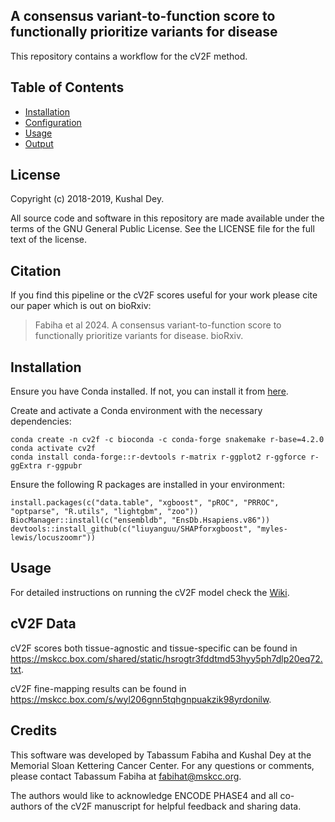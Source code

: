 ## A consensus variant-to-function score to functionally prioritize variants for disease

This repository contains a workflow for the cV2F method.


## Table of Contents

- [Installation](#installation)
- [Configuration](#configuration)
- [Usage](#usage)
- [Output](#output)


## License

Copyright (c) 2018-2019, Kushal Dey.

All source code and software in this repository are made available under the terms of the GNU General Public License. See the LICENSE file for the full text of the license.

## Citation

If you find this pipeline or the cV2F scores useful for your work please cite our paper which is out on bioRxiv:

> Fabiha et al 2024. A consensus variant-to-function score to functionally prioritize variants for disease. bioRxiv.



## Installation

Ensure you have Conda installed. If not, you can install it from [here](https://docs.conda.io/projects/conda/en/latest/user-guide/install/index.html).

Create and activate a Conda environment with the necessary dependencies:

```
conda create -n cv2f -c bioconda -c conda-forge snakemake r-base=4.2.0
conda activate cv2f
conda install conda-forge::r-devtools r-matrix r-ggplot2 r-ggforce r-ggExtra r-ggpubr
```

Ensure the following R packages are installed in your environment:

```
install.packages(c("data.table", "xgboost", "pROC", "PRROC", "optparse", "R.utils", "lightgbm", "zoo"))
BiocManager::install(c("ensembldb", "EnsDb.Hsapiens.v86"))
devtools::install_github(c("liuyanguu/SHAPforxgboost", "myles-lewis/locuszoomr"))
```

## Usage

For detailed instructions on running the cV2F model check the [Wiki](https://github.com/Deylab999MSKCC/cv2f/wiki).

## cV2F Data

cV2F scores both tissue-agnostic and tissue-specific can be found in https://mskcc.box.com/shared/static/hsrogtr3fddtmd53hyy5ph7dlp20eq72.txt.

cV2F fine-mapping results can be found in https://mskcc.box.com/s/wyl206gnn5tqhgnpuakzik98yrdonilw.

## Credits

This software was developed by Tabassum Fabiha and Kushal Dey at the Memorial Sloan Kettering Cancer Center. For any questions or comments, please contact Tabassum Fabiha at fabihat@mskcc.org.

The authors would like to acknowledge ENCODE PHASE4 and all co-authors of the cV2F manuscript for helpful feedback and sharing data.
